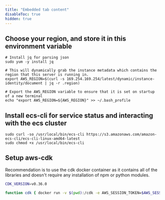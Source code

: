 ```yaml
---
title: "Embedded tab content"
disableToc: true
hidden: true
---
```


## Choose your region, and store it in this environment variable

```
# Install jq for parsing json
sudo yum -y install jq

# This will dynamically grab the instance metadata which contains the region that this server is running in.
export AWS_REGION=$(curl -s 169.254.169.254/latest/dynamic/instance-identity/document | jq -r .region)

# Export the AWS_REGION variable to ensure that it is set on startup of a new terminal
echo "export AWS_REGION=${AWS_REGION}" >> ~/.bash_profile
```

## Install ecs-cli for service status and interacting with the ecs cluster
```
sudo curl -so /usr/local/bin/ecs-cli https://s3.amazonaws.com/amazon-ecs-cli/ecs-cli-linux-amd64-latest
sudo chmod +x /usr/local/bin/ecs-cli
```

## Setup aws-cdk

Recommendation is to use the cdk docker container as it contains all of the libraries and doesn't require any installation of npm or python modules.

```bash
CDK_VERSION=v0.36.0

function cdk { docker run -v $(pwd):/cdk -e AWS_SESSION_TOKEN=$AWS_SESSION_TOKEN -e AWS_DEFAULT_REGION=$AWS_DEFAULT_REGION -e AWS_ACCESS_KEY_ID=$AWS_ACCESS_KEY_ID -e AWS_SECRET_ACCESS_KEY=$AWS_SECRET_ACCESS_KEY -it adam9098/aws-cdk:${CDK_VERSION} $@; }
```